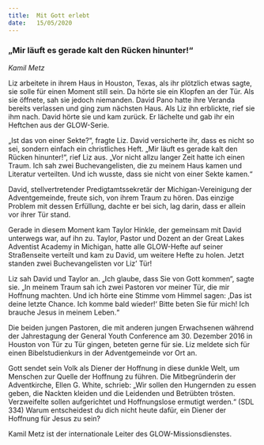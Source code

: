 ```yaml
---
title:  Mit Gott erlebt
date:   15/05/2020
---
```


### „Mir läuft es gerade kalt den Rücken hinunter!“

_Kamil Metz_

Liz arbeitete in ihrem Haus in Houston, Texas, als ihr plötzlich etwas sagte, sie solle für einen Moment still sein. Da hörte sie ein Klopfen an der Tür. Als sie öffnete, sah sie jedoch niemanden. David Pano hatte ihre Veranda bereits verlassen und ging zum nächsten Haus. Als Liz ihn erblickte, rief sie ihm nach. David hörte sie und kam zurück. Er lächelte und gab ihr ein Heftchen aus der GLOW-Serie.

„Ist das von einer Sekte?“, fragte Liz. David versicherte ihr, dass es nicht so sei, sondern einfach ein christliches Heft. „Mir läuft es gerade kalt den Rücken hinunter!“, rief Liz aus. „Vor nicht allzu langer Zeit hatte ich einen Traum. Ich sah zwei Buchevangelisten, die zu meinem Haus kamen und Literatur verteilten. Und ich wusste, dass sie nicht von einer Sekte kamen.“

David, stellvertretender Predigtamtssekretär der Michigan-Vereinigung der Adventgemeinde, freute sich, von ihrem Traum zu hören. Das einzige Problem mit dessen Erfüllung, dachte er bei sich, lag darin, dass er allein vor ihrer Tür stand.

Gerade in diesem Moment kam Taylor Hinkle, der gemeinsam mit David unterwegs war, auf ihn zu. Taylor, Pastor und Dozent an der Great Lakes Adventist Academy in Michigan, hatte alle GLOW-Hefte auf seiner Straßenseite verteilt und kam zu David, um weitere Hefte zu holen. Jetzt standen zwei Buchevangelisten vor Liz’ Tür!

Liz sah David und Taylor an. „Ich glaube, dass Sie von Gott kommen“, sagte sie. „In meinem Traum sah ich zwei Pastoren vor meiner Tür, die mir Hoffnung machten. Und ich hörte eine Stimme vom Himmel sagen: ‚Das ist deine letzte Chance. Ich komme bald wieder!‘ Bitte beten Sie für mich! Ich brauche Jesus in meinem Leben.“

Die beiden jungen Pastoren, die mit anderen jungen Erwachsenen während der Jahrestagung der General Youth Conference am 30. Dezember 2016 in Houston von Tür zu Tür gingen, beteten gerne für sie. Liz meldete sich für einen Bibelstudienkurs in der Adventgemeinde vor Ort an.

Gott sendet sein Volk als Diener der Hoffnung in diese dunkle Welt, um Menschen zur Quelle der Hoffnung zu führen. Die Mitbegründerin der Adventkirche, Ellen G. White, schrieb: „Wir sollen den Hungernden zu essen geben, die Nackten kleiden und die Leidenden und Betrübten trösten. Verzweifelte sollen aufgerichtet und Hoffnungslose ermutigt werden.“ (SDL 334) Warum entscheidest du dich nicht heute dafür, ein Diener der Hoffnung für Jesus zu sein?

Kamil Metz ist der internationale Leiter des GLOW-Missionsdienstes.